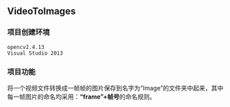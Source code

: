## VideoToImages
### 项目创建环境
`opencv2.4.13`  
`Visual Studio 2013`
### 项目功能
将一个视频文件转换成一帧帧的图片保存到名字为“Image”的文件夹中起来，其中每一帧图片的命名均采用：**“frame”+帧号**的命名规则。
